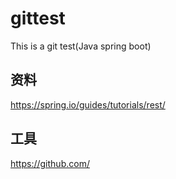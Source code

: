 # gittest
This is a git test(Java spring boot)

## 资料
https://spring.io/guides/tutorials/rest/
   
## 工具
https://github.com/

